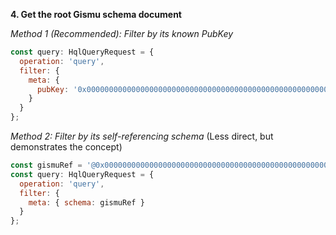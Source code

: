 **4. Get the root Gismu schema document**

*Method 1 (Recommended): Filter by its known PubKey*

```javascript
const query: HqlQueryRequest = {
  operation: 'query',
  filter: {
    meta: {
      pubKey: '0x0000000000000000000000000000000000000000000000000000000000000000' // GENESIS_PUBKEY
    }
  }
};
```

*Method 2: Filter by its self-referencing schema*
(Less direct, but demonstrates the concept)

```javascript
const gismuRef = '@0x0000000000000000000000000000000000000000000000000000000000000000'; // @ + GENESIS_PUBKEY
const query: HqlQueryRequest = {
  operation: 'query',
  filter: {
    meta: { schema: gismuRef }
  }
};
``` 